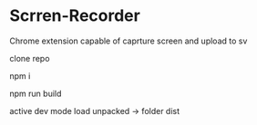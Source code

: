 # Scrren-Recorder
Chrome extension capable of caprture screen and upload to sv



clone repo

npm i

npm run build

active dev mode
load unpacked -> folder dist
